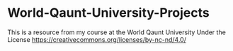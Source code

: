 # World-Qaunt-University-Projects
This is a resource from my course at the World Qaunt University Under the License https://creativecommons.org/licenses/by-nc-nd/4.0/
